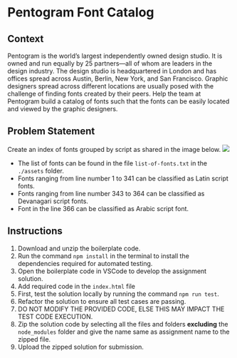 # Pentogram Font Catalog 

## Context

Pentogram is the world’s largest independently owned design studio. It is owned and run equally by 25 partners—all of whom are leaders in the design industry. The design studio is headquartered in London and has offices spread across Austin, Berlin, New York, and San Francisco. Graphic designers spread across different locations are usually posed with the challenge of finding fonts created by their peers. Help the team at Pentogram build a catalog of fonts such that the fonts can be easily located and viewed by the graphic designers.

## Problem Statement

Create an index of fonts grouped by script as shared in the image below.
![](./Font-List-HTML.png)

- The list of fonts can be found in the file `list-of-fonts.txt` in the `./assets` folder.
- Fonts ranging from line number 1 to 341 can be classified as Latin script fonts.
- Fonts ranging from line number 343 to 364 can be classified as Devanagari script fonts.
- Font in the line 366 can be classified as Arabic script font.

## Instructions

1. Download and unzip the boilerplate code.
2. Run the command `npm install` in the terminal to install the dependencies required for automated testing.
3. Open the boilerplate code in VSCode to develop the assignment solution.
4. Add required code in the `index.html` file
5. First, test the solution locally by running the command `npm run test`.
6. Refactor the solution to ensure all test cases are passing.
7. DO NOT MODIFY THE PROVIDED CODE, ELSE THIS MAY IMPACT THE TEST CODE EXECUTION.
8. Zip the solution code by selecting all the files and folders **excluding** the `node_modules` folder and give the name same as assignment name to the zipped file.
9. Upload the zipped solution for submission.

